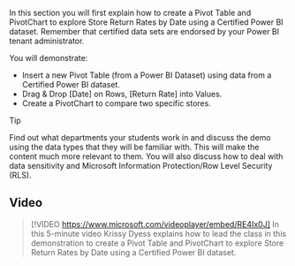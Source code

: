 In this section you will first explain how to create a Pivot Table and PivotChart to explore Store Return Rates by Date using a Certified Power BI dataset. Remember that certified data sets are endorsed by your Power BI tenant administrator.

You will demonstrate:
- Insert a new Pivot Table (from a Power BI Dataset) using data from a Certified Power BI dataset.
- Drag & Drop [Date] on Rows, [Return Rate] into Values.
- Create a PivotChart to compare two specific stores.


> [!TIP]
> Find out what departments your students work in and discuss the demo using the data types that they will be familiar with. This will make the content much more relevant to them.
> You will also discuss how to deal with data sensitivity and Microsoft Information Protection/Row Level Security (RLS). 

## Video
> [!VIDEO https://www.microsoft.com/videoplayer/embed/RE4Ix0J] 
> In this 5-minute video Krissy Dyess explains how to lead the class in this demonstration to create a Pivot Table and PivotChart to explore Store Return Rates by Date using a Certified Power BI dataset. 
